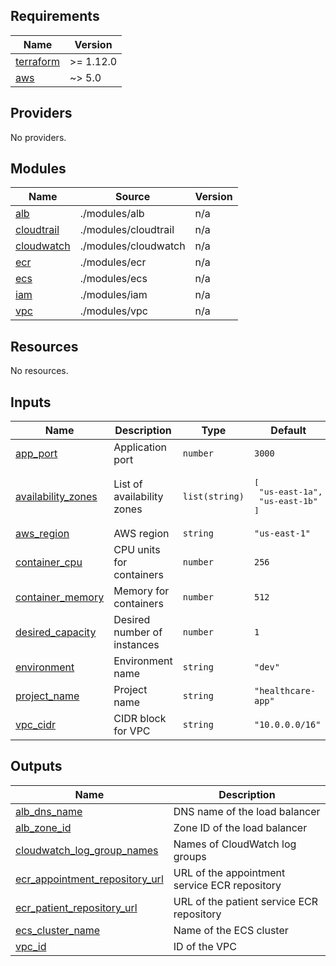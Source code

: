 ## Requirements

| Name | Version |
|------|---------|
| <a name="requirement_terraform"></a> [terraform](#requirement\_terraform) | >= 1.12.0 |
| <a name="requirement_aws"></a> [aws](#requirement\_aws) | ~> 5.0 |

## Providers

No providers.

## Modules

| Name | Source | Version |
|------|--------|---------|
| <a name="module_alb"></a> [alb](#module\_alb) | ./modules/alb | n/a |
| <a name="module_cloudtrail"></a> [cloudtrail](#module\_cloudtrail) | ./modules/cloudtrail | n/a |
| <a name="module_cloudwatch"></a> [cloudwatch](#module\_cloudwatch) | ./modules/cloudwatch | n/a |
| <a name="module_ecr"></a> [ecr](#module\_ecr) | ./modules/ecr | n/a |
| <a name="module_ecs"></a> [ecs](#module\_ecs) | ./modules/ecs | n/a |
| <a name="module_iam"></a> [iam](#module\_iam) | ./modules/iam | n/a |
| <a name="module_vpc"></a> [vpc](#module\_vpc) | ./modules/vpc | n/a |

## Resources

No resources.

## Inputs

| Name | Description | Type | Default | Required |
|------|-------------|------|---------|:--------:|
| <a name="input_app_port"></a> [app\_port](#input\_app\_port) | Application port | `number` | `3000` | no |
| <a name="input_availability_zones"></a> [availability\_zones](#input\_availability\_zones) | List of availability zones | `list(string)` | <pre>[<br>  "us-east-1a",<br>  "us-east-1b"<br>]</pre> | no |
| <a name="input_aws_region"></a> [aws\_region](#input\_aws\_region) | AWS region | `string` | `"us-east-1"` | no |
| <a name="input_container_cpu"></a> [container\_cpu](#input\_container\_cpu) | CPU units for containers | `number` | `256` | no |
| <a name="input_container_memory"></a> [container\_memory](#input\_container\_memory) | Memory for containers | `number` | `512` | no |
| <a name="input_desired_capacity"></a> [desired\_capacity](#input\_desired\_capacity) | Desired number of instances | `number` | `1` | no |
| <a name="input_environment"></a> [environment](#input\_environment) | Environment name | `string` | `"dev"` | no |
| <a name="input_project_name"></a> [project\_name](#input\_project\_name) | Project name | `string` | `"healthcare-app"` | no |
| <a name="input_vpc_cidr"></a> [vpc\_cidr](#input\_vpc\_cidr) | CIDR block for VPC | `string` | `"10.0.0.0/16"` | no |

## Outputs

| Name | Description |
|------|-------------|
| <a name="output_alb_dns_name"></a> [alb\_dns\_name](#output\_alb\_dns\_name) | DNS name of the load balancer |
| <a name="output_alb_zone_id"></a> [alb\_zone\_id](#output\_alb\_zone\_id) | Zone ID of the load balancer |
| <a name="output_cloudwatch_log_group_names"></a> [cloudwatch\_log\_group\_names](#output\_cloudwatch\_log\_group\_names) | Names of CloudWatch log groups |
| <a name="output_ecr_appointment_repository_url"></a> [ecr\_appointment\_repository\_url](#output\_ecr\_appointment\_repository\_url) | URL of the appointment service ECR repository |
| <a name="output_ecr_patient_repository_url"></a> [ecr\_patient\_repository\_url](#output\_ecr\_patient\_repository\_url) | URL of the patient service ECR repository |
| <a name="output_ecs_cluster_name"></a> [ecs\_cluster\_name](#output\_ecs\_cluster\_name) | Name of the ECS cluster |
| <a name="output_vpc_id"></a> [vpc\_id](#output\_vpc\_id) | ID of the VPC |
